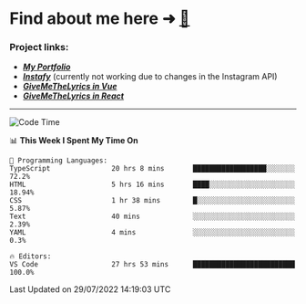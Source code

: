 # Find about me here ➜ [🧑](https://pauabella.dev)

### Project links:
- ***[My Portfolio](https://pauabella.dev)***
- ***[Instafy](https://instafy.me)*** (currently not working due to changes in the Instagram API)
- ***[GiveMeTheLyrics in Vue](https://lyrics.pauabella.dev)***
- ***[GiveMeTheLyrics in React](https://pauabella.dev/GiveMeTheLyrics)***

---
<!--START_SECTION:waka-->
![Code Time](http://img.shields.io/badge/Code%20Time-1%2C336%20hrs%208%20mins-blue)

📊 **This Week I Spent My Time On** 

```text
💬 Programming Languages: 
TypeScript               20 hrs 8 mins       ██████████████████░░░░░░░   72.2% 
HTML                     5 hrs 16 mins       ████░░░░░░░░░░░░░░░░░░░░░   18.94% 
CSS                      1 hr 38 mins        █░░░░░░░░░░░░░░░░░░░░░░░░   5.87% 
Text                     40 mins             ░░░░░░░░░░░░░░░░░░░░░░░░░   2.39% 
YAML                     4 mins              ░░░░░░░░░░░░░░░░░░░░░░░░░   0.3%

🔥 Editors: 
VS Code                  27 hrs 53 mins      █████████████████████████   100.0%

```


 Last Updated on 29/07/2022 14:19:03 UTC
<!--END_SECTION:waka-->

